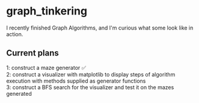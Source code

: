 # graph_tinkering
I recently finished Graph Algorithms, and I'm curious what some look like in action.

## Current plans
1: construct a maze generator :white_check_mark:\
2: construct a visualizer with matplotlib to display steps of algorithm execution with methods supplied as generator functions\
3: construct a BFS search for the visualizer and test it on the mazes generated
